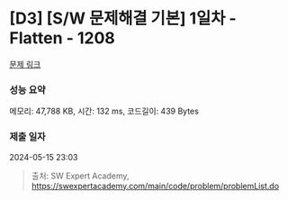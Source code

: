 # [D3] [S/W 문제해결 기본] 1일차 - Flatten - 1208 

[문제 링크](https://swexpertacademy.com/main/code/problem/problemDetail.do?contestProbId=AV139KOaABgCFAYh) 

### 성능 요약

메모리: 47,788 KB, 시간: 132 ms, 코드길이: 439 Bytes

### 제출 일자

2024-05-15 23:03



> 출처: SW Expert Academy, https://swexpertacademy.com/main/code/problem/problemList.do